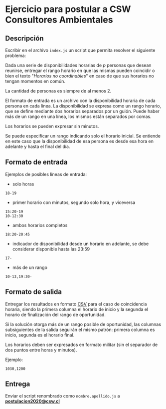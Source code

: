 # Ejercicio para postular a CSW Consultores Ambientales

## Descripción

Escribir en el archivo `index.js` un script que permita resolver el siguiente
problema:

Dada una serie de disponibilidades horarias de _p_ personas que desean reunirse,
entregar el rango horario en que las mismas pueden coincidir o bien el texto
"_Horarios no coordinables_" en caso de que sus horarios no tengan momentos en
común.

La cantidad de personas es siempre de al menos 2.

El formato de entrada es un archivo con la disponibilidad horaria de cada
persona en cada línea. La disponibilidad se expresa como un rango horario, que
se define mediante dos horarios separados por un guión. Puede haber más de un
rango en una línea, los mismos están separados por comas.

Los horarios se pueden expresar sin minutos.

Se puede especificar un rango indicando solo el horario inicial. Se entiende en
este caso que la disponibilidad de esa persona es desde esa hora en adelante y
hasta el final del día.

## Formato de entrada

Ejemplos de posibles líneas de entrada:


- solo horas
```
18-19
```

- primer horario con minutos, segundo solo hora, y viceversa
```
15:20-19
10-12:30
```

- ambos horarios completos
```
18:20-20:45
```

- indicador de disponibilidad desde un horario en adelante, se debe considerar
  disponible hasta las 23:59
```
17-
```

- más de un rango
```
10-13,19:30-
```

## Formato de salida

Entregar los resultados en formato
[CSV](https://en.wikipedia.org/wiki/Comma-separated_values) para el caso de
coincidencia horaria, siendo la primera columna el horario de inicio y la
segunda el horario de finalización del rango de oportunidad.

Si la solución otorga más de un rango posible de oportunidad, las columnas
subsiguientes de la salida seguirán el mismo patrón: primera columna es inicio,
segunda es el horario final.

Los horarios deben ser expresados en formato militar (sin el separador de dos
puntos entre horas y minutos).

Ejemplo:
```
1030,1200
```

## Entrega

Enviar el script renombrado como `nombre.apellido.js` a
**postulacion2020@csw.cl**

